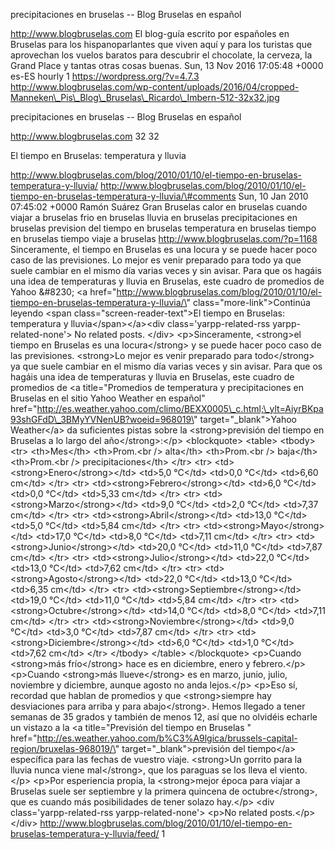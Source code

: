 precipitaciones en bruselas -- Blog Bruselas en español

http://www.blogbruselas.com El blog-guía escrito por españoles en
Bruselas para los hispanoparlantes que viven aquí y para los turistas
que aprovechan los vuelos baratos para descubrir el chocolate, la
cerveza, la Grand Place y tantas otras cosas buenas. Sun, 13 Nov 2016
17:05:48 +0000 es-ES hourly 1 https://wordpress.org/?v=4.7.3
http://www.blogbruselas.com/wp-content/uploads/2016/04/cropped-Manneken\_Pis\_Blog\_Bruselas\_Ricardo\_Imbern-512-32x32.jpg

precipitaciones en bruselas -- Blog Bruselas en español

http://www.blogbruselas.com 32 32

El tiempo en Bruselas: temperatura y lluvia

http://www.blogbruselas.com/blog/2010/01/10/el-tiempo-en-bruselas-temperatura-y-lluvia/
http://www.blogbruselas.com/blog/2010/01/10/el-tiempo-en-bruselas-temperatura-y-lluvia/\#comments
Sun, 10 Jan 2010 07:45:02 +0000 Ramón Suárez Gran Bruselas calor en
bruselas cuando viajar a bruselas frio en bruselas lluvia en bruselas
precipitaciones en bruselas prevision del tiempo en bruselas temperatura
en bruselas tiempo en bruselas tiempo viaje a bruselas
http://www.blogbruselas.com/?p=1168 Sinceramente, el tiempo en Bruselas
es una locura y se puede hacer poco caso de las previsiones. Lo mejor es
venir preparado para todo ya que suele cambiar en el mismo día varias
veces y sin avisar. Para que os hagáis una idea de temperaturas y lluvia
en Bruselas, este cuadro de promedios de Yahoo &\#8230; \<a
href=\"http://www.blogbruselas.com/blog/2010/01/10/el-tiempo-en-bruselas-temperatura-y-lluvia/\"
class=\"more-link\"\>Continúa leyendo \<span
class=\"screen-reader-text\"\>El tiempo en Bruselas: temperatura y
lluvia\</span\>\</a\>\<div class=\'yarpp-related-rss
yarpp-related-none\'\> No related posts. \</div\> \<p\>Sinceramente,
\<strong\>el tiempo en Bruselas es una locura\</strong\> y se puede
hacer poco caso de las previsiones. \<strong\>Lo mejor es venir
preparado para todo\</strong\> ya que suele cambiar en el mismo día
varias veces y sin avisar. Para que os hagáis una idea de temperaturas y
lluvia en Bruselas, este cuadro de promedios de \<a title=\"Promedios de
temperatura y precipitaciones en Bruselas en el sitio Yahoo Weather en
español\"
href=\"http://es.weather.yahoo.com/climo/BEXX0005\_c.html;\_ylt=AiyrBKpa93shGFdD\_3BMyYVNenUB?woeid=968019\"
target=\"\_blank\"\>Yahoo Weather\</a\> da suficientes pistas sobre la
\<strong\>previsión del tiempo en Bruselas a lo largo del
año\</strong\>:\</p\> \<blockquote\> \<table\> \<tbody\> \<tr\>
\<th\>Mes\</th\> \<th\>Prom.\<br /\> alta\</th\> \<th\>Prom.\<br /\>
baja\</th\> \<th\>Prom.\<br /\> precipitaciones\</th\> \</tr\> \<tr\>
\<td\>\<strong\>Enero\</strong\>\</td\> \<td\>5,0 °C\</td\> \<td\>0,0
°C\</td\> \<td\>6,60 cm\</td\> \</tr\> \<tr\>
\<td\>\<strong\>Febrero\</strong\>\</td\> \<td\>6,0 °C\</td\> \<td\>0,0
°C\</td\> \<td\>5,33 cm\</td\> \</tr\> \<tr\>
\<td\>\<strong\>Marzo\</strong\>\</td\> \<td\>9,0 °C\</td\> \<td\>2,0
°C\</td\> \<td\>7,37 cm\</td\> \</tr\> \<tr\>
\<td\>\<strong\>Abril\</strong\>\</td\> \<td\>13,0 °C\</td\> \<td\>5,0
°C\</td\> \<td\>5,84 cm\</td\> \</tr\> \<tr\>
\<td\>\<strong\>Mayo\</strong\>\</td\> \<td\>17,0 °C\</td\> \<td\>8,0
°C\</td\> \<td\>7,11 cm\</td\> \</tr\> \<tr\>
\<td\>\<strong\>Junio\</strong\>\</td\> \<td\>20,0 °C\</td\> \<td\>11,0
°C\</td\> \<td\>7,87 cm\</td\> \</tr\> \<tr\>
\<td\>\<strong\>Julio\</strong\>\</td\> \<td\>22,0 °C\</td\> \<td\>13,0
°C\</td\> \<td\>7,62 cm\</td\> \</tr\> \<tr\>
\<td\>\<strong\>Agosto\</strong\>\</td\> \<td\>22,0 °C\</td\> \<td\>13,0
°C\</td\> \<td\>6,35 cm\</td\> \</tr\> \<tr\>
\<td\>\<strong\>Septiembre\</strong\>\</td\> \<td\>19,0 °C\</td\>
\<td\>11,0 °C\</td\> \<td\>5,84 cm\</td\> \</tr\> \<tr\>
\<td\>\<strong\>Octubre\</strong\>\</td\> \<td\>14,0 °C\</td\> \<td\>8,0
°C\</td\> \<td\>7,11 cm\</td\> \</tr\> \<tr\>
\<td\>\<strong\>Noviembre\</strong\>\</td\> \<td\>9,0 °C\</td\>
\<td\>3,0 °C\</td\> \<td\>7,87 cm\</td\> \</tr\> \<tr\>
\<td\>\<strong\>Diciembre\</strong\>\</td\> \<td\>6,0 °C\</td\>
\<td\>1,0 °C\</td\> \<td\>7,62 cm\</td\> \</tr\> \</tbody\> \</table\>
\</blockquote\> \<p\>Cuando \<strong\>más frío\</strong\> hace es en
diciembre, enero y febrero.\</p\> \<p\>Cuando \<strong\>más
llueve\</strong\> es en marzo, junio, julio, noviembre y diciembre,
aunque agosto no anda lejos.\</p\> \<p\>Eso sí, recordad que hablan de
promedios y que \<strong\>siempre hay desviaciones para arriba y para
abajo\</strong\>. Hemos llegado a tener semanas de 35 grados y también
de menos 12, así que no olvidéis echarle un vistazo a la \<a
title=\"Previsión del tiempo en Bruselas \"
href=\"http://es.weather.yahoo.com/b%C3%A9lgica/brussels-capital-region/bruxelas-968019/\"
target=\"\_blank\"\>previsión del tiempo\</a\> específica para las
fechas de vuestro viaje. \<strong\>Un gorrito para la lluvia nunca viene
mal\</strong\>, que los paraguas se los lleva el viento.\</p\> \<p\>Por
esperiencia propia, la \<strong\>mejor época para viajar a Bruselas
suele ser septiembre y la primera quincena de octubre\</strong\>, que es
cuando más posibilidades de tener solazo hay.\</p\> \<div
class=\'yarpp-related-rss yarpp-related-none\'\> \<p\>No related
posts.\</p\> \</div\>
http://www.blogbruselas.com/blog/2010/01/10/el-tiempo-en-bruselas-temperatura-y-lluvia/feed/
1

